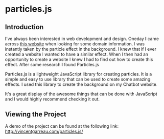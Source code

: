 # particles.js

## Introduction

I've always been interested in web development and design. Oneday I came across [this website](https://whois.domaintools.com/) when looking for some domain information. I was instantly taken by the particle effect in the background. I knew that if I ever created a website I wanted to have a similar effect. When I then had an opportunity to create a website I knew I had to find out how to create this effect. After some research I found Particles.js

Particles.js is a lightweight JavaScript library for creating particles. It is a simple and easy to use library that can be used to create some amazing effects. I used this library to create the background on my Chatbot website.

It's a great display of the awesome things that can be done with JavaScript and I would highly recommend checking it out.

## Viewing the Project

A demo of the project can be found at the following link: http://vincentgarreau.com/particles.js/
